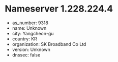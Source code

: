 # Nameserver 1.228.224.4

* as_number: 9318
* name: Unknown
* city: Yangcheon-gu
* country: KR
* organization: SK Broadband Co Ltd
* version: Unknown
* dnssec: false

